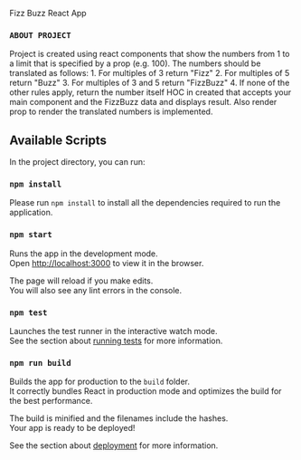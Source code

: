 Fizz Buzz React App

### `ABOUT PROJECT`
Project is created using react components that show the numbers from 1 to a limit that is specified by a prop (e.g. 100).
The numbers should be translated as follows:
	1. For multiples of 3 return "Fizz"
	2. For multiples of 5 return "Buzz"
	3. For multiples of 3 and 5 return "FizzBuzz"
	4. If none of the other rules apply, return the number itself
HOC in created that accepts your main component and the FizzBuzz data and displays result. Also render prop to render the translated numbers is implemented.

## Available Scripts

In the project directory, you can run:

### `npm install`

Please run `npm install` to install all the dependencies required to run the application.

### `npm start`

Runs the app in the development mode.<br />
Open [http://localhost:3000](http://localhost:3000) to view it in the browser.

The page will reload if you make edits.<br />
You will also see any lint errors in the console.

### `npm test`

Launches the test runner in the interactive watch mode.<br />
See the section about [running tests](https://facebook.github.io/create-react-app/docs/running-tests) for more information.

### `npm run build`

Builds the app for production to the `build` folder.<br />
It correctly bundles React in production mode and optimizes the build for the best performance.

The build is minified and the filenames include the hashes.<br />
Your app is ready to be deployed!

See the section about [deployment](https://facebook.github.io/create-react-app/docs/deployment) for more information.

